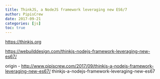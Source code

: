```yaml
---
title: ThinkJS, a NodeJS framework leveraging new ES6/7
author: PipisCrew
date: 2017-09-21
categories: [js]
toc: true
---
```


https://thinkjs.org

https://webuilddesign.com/thinkjs-nodejs-framework-leveraging-new-es67/

origin - http://www.pipiscrew.com/2017/09/thinkjs-a-nodejs-framework-leveraging-new-es67/ thinkjs-a-nodejs-framework-leveraging-new-es67